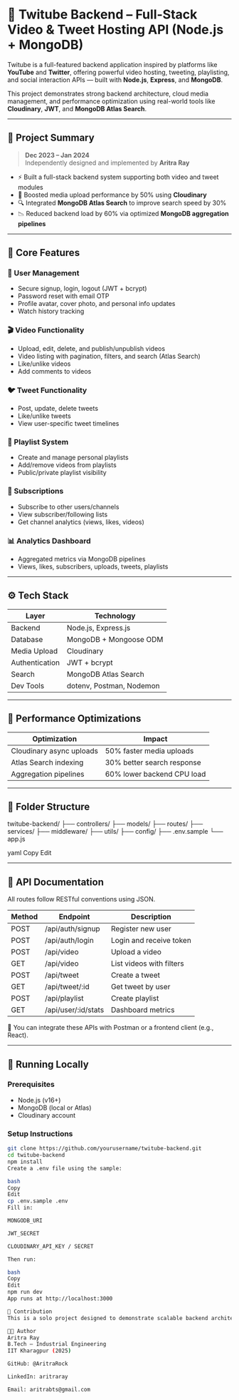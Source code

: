 # 🎥 Twitube Backend – Full-Stack Video & Tweet Hosting API (Node.js + MongoDB)

Twitube is a full-featured backend application inspired by platforms like **YouTube** and **Twitter**, offering powerful video hosting, tweeting, playlisting, and social interaction APIs — built with **Node.js**, **Express**, and **MongoDB**.

This project demonstrates strong backend architecture, cloud media management, and performance optimization using real-world tools like **Cloudinary**, **JWT**, and **MongoDB Atlas Search**.

---

## 📌 Project Summary

> **Dec 2023 – Jan 2024**  
> Independently designed and implemented by **Aritra Ray**

- ⚡ Built a full-stack backend system supporting both video and tweet modules  
- 🚀 Boosted media upload performance by 50% using **Cloudinary**  
- 🔍 Integrated **MongoDB Atlas Search** to improve search speed by 30%  
- 📉 Reduced backend load by 60% via optimized **MongoDB aggregation pipelines**

---

## 🌟 Core Features

### 👤 User Management
- Secure signup, login, logout (JWT + bcrypt)
- Password reset with email OTP
- Profile avatar, cover photo, and personal info updates
- Watch history tracking

### 🎬 Video Functionality
- Upload, edit, delete, and publish/unpublish videos
- Video listing with pagination, filters, and search (Atlas Search)
- Like/unlike videos
- Add comments to videos

### 🐦 Tweet Functionality
- Post, update, delete tweets
- Like/unlike tweets
- View user-specific tweet timelines

### 📁 Playlist System
- Create and manage personal playlists
- Add/remove videos from playlists
- Public/private playlist visibility

### 🔔 Subscriptions
- Subscribe to other users/channels
- View subscriber/following lists
- Get channel analytics (views, likes, videos)

### 📊 Analytics Dashboard
- Aggregated metrics via MongoDB pipelines
- Views, likes, subscribers, uploads, tweets, playlists

---

## ⚙️ Tech Stack

| Layer          | Technology                         |
|----------------|------------------------------------|
| Backend        | Node.js, Express.js                |
| Database       | MongoDB + Mongoose ODM             |
| Media Upload   | Cloudinary                         |
| Authentication | JWT + bcrypt                       |
| Search         | MongoDB Atlas Search               |
| Dev Tools      | dotenv, Postman, Nodemon           |

---

## 🔧 Performance Optimizations

| Optimization                | Impact                       |
|----------------------------|------------------------------|
| Cloudinary async uploads   | 50% faster media uploads     |
| Atlas Search indexing      | 30% better search response   |
| Aggregation pipelines      | 60% lower backend CPU load   |

---

## 📁 Folder Structure

twitube-backend/
├── controllers/
├── models/
├── routes/
├── services/
├── middleware/
├── utils/
├── config/
├── .env.sample
└── app.js

yaml
Copy
Edit

---

## 🧪 API Documentation

All routes follow RESTful conventions using JSON.

| Method | Endpoint | Description |
|--------|----------|-------------|
| POST   | /api/auth/signup     | Register new user           |
| POST   | /api/auth/login      | Login and receive token     |
| POST   | /api/video           | Upload a video              |
| GET    | /api/video           | List videos with filters    |
| POST   | /api/tweet           | Create a tweet              |
| GET    | /api/tweet/:id       | Get tweet by user           |
| POST   | /api/playlist        | Create playlist             |
| GET    | /api/user/:id/stats  | Dashboard metrics           |

📎 You can integrate these APIs with Postman or a frontend client (e.g., React).

---

## 🧪 Running Locally

### Prerequisites
- Node.js (v16+)
- MongoDB (local or Atlas)
- Cloudinary account

### Setup Instructions

```bash
git clone https://github.com/yourusername/twitube-backend.git
cd twitube-backend
npm install
Create a .env file using the sample:

bash
Copy
Edit
cp .env.sample .env
Fill in:

MONGODB_URI

JWT_SECRET

CLOUDINARY_API_KEY / SECRET

Then run:

bash
Copy
Edit
npm run dev
App runs at http://localhost:3000

🙌 Contribution
This is a solo project designed to demonstrate scalable backend architecture and cloud-based media processing. Feel free to fork, improve, or learn from the codebase.

👨‍💻 Author
Aritra Ray
B.Tech – Industrial Engineering
IIT Kharagpur (2025)

GitHub: @AritraRock

LinkedIn: aritraray

Email: aritrabts@gmail.com

